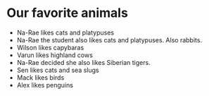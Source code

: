 # Our favorite animals

- Na-Rae likes cats and platypuses
- Na-Rae the student also likes cats and platypuses. Also rabbits.
- Wilson likes capybaras
- Varun likes highland cows
- Na-Rae decided she also likes Siberian tigers.
- Sen likes cats and sea slugs
- Mack likes birds
- Alex likes penguins